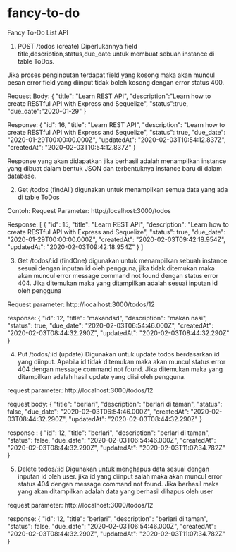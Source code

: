 # fancy-to-do
Fancy To-Do List API

1. POST /todos (create)
Diperlukannya field title,description,status,due_date untuk membuat sebuah instance di table ToDos.

Jika proses penginputan terdapat field yang kosong maka akan muncul pesan error field yang diinput tidak boleh kosong dengan error status 400.

Request Body: 
{
	"title": "Learn REST API",
	"description":"Learn how to create RESTful API with Express and Sequelize",
	"status":true,
	"due_date":"2020-01-29"
}

Response:
{
    "id": 16,
    "title": "Learn REST API",
    "description": "Learn how to create RESTful API with Express and Sequelize",
    "status": true,
    "due_date": "2020-01-29T00:00:00.000Z",
    "updatedAt": "2020-02-03T10:54:12.837Z",
    "createdAt": "2020-02-03T10:54:12.837Z"
}

Response yang akan didapatkan jika berhasil  adalah menampilkan instance yang dibuat dalam bentuk JSON dan terbentuknya instance baru di dalam database.

2. Get /todos (findAll)
digunakan untuk menampilkan semua data yang ada di table ToDos

Contoh:
Request Parameter:
http://localhost:3000/todos

Response:
[
    {
        "id": 15,
        "title": "Learn REST API",
        "description": "Learn how to create RESTful API with Express and Sequelize",
        "status": true,
        "due_date": "2020-01-29T00:00:00.000Z",
        "createdAt": "2020-02-03T09:42:18.954Z",
        "updatedAt": "2020-02-03T09:42:18.954Z"
    }
]

3. Get /todos/:id (findOne)
digunakan untuk menampilkan sebuah instance sesuai dengan inputan id oleh pengguna, jika tidak ditemukan maka akan muncul error message command not found dengan status error 404. Jika ditemukan maka yang ditampilkan adalah sesuai inputan id oleh pengguna

Request parameter:
http://localhost:3000/todos/12

response:
{
    "id": 12,
    "title": "makandsd",
    "description": "makan nasi",
    "status": true,
    "due_date": "2020-02-03T06:54:46.000Z",
    "createdAt": "2020-02-03T08:44:32.290Z",
    "updatedAt": "2020-02-03T08:44:32.290Z"
}

4. Put /todos/:id (update)
Digunakan untuk update todos berdasarkan id yang diinput. Apabila id tidak ditemukan maka akan muncul status error 404 dengan message command not found. Jika ditemukan maka yang ditampilkan adalah hasil update yang diisi oleh pengguna.

request parameter:
http://localhost:3000/todos/12

request body:
{
    "title": "berlari",
    "description": "berlari di taman",
    "status": false,
    "due_date": "2020-02-03T06:54:46.000Z",
    "createdAt": "2020-02-03T08:44:32.290Z",
    "updatedAt": "2020-02-03T08:44:32.290Z"
}

response :
{
    "id": 12,
    "title": "berlari",
    "description": "berlari di taman",
    "status": false,
    "due_date": "2020-02-03T06:54:46.000Z",
    "createdAt": "2020-02-03T08:44:32.290Z",
    "updatedAt": "2020-02-03T11:07:34.782Z"
}

5. Delete todos/:id
Digunakan untuk menghapus data sesuai dengan inputan id  oleh user. jika id yang diinput salah maka akan muncul error status 404 dengan message command not found. Jika berhasil maka yang akan ditampilkan adalah data yang berhasil dihapus oleh user

request parameter:
http://localhost:3000/todos/12

response:
{
    "id": 12,
    "title": "berlari",
    "description": "berlari di taman",
    "status": false,
    "due_date": "2020-02-03T06:54:46.000Z",
    "createdAt": "2020-02-03T08:44:32.290Z",
    "updatedAt": "2020-02-03T11:07:34.782Z"
}
